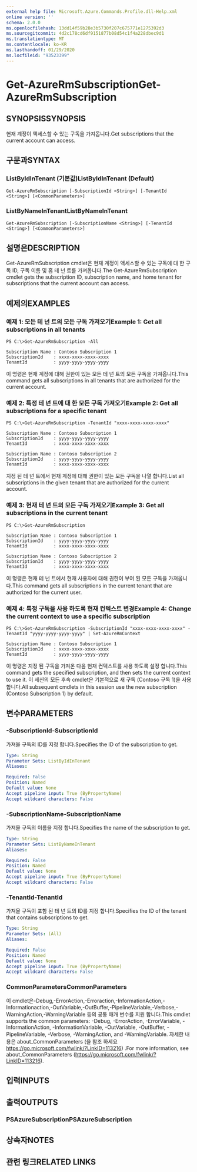 ```yaml
---
external help file: Microsoft.Azure.Commands.Profile.dll-Help.xml
online version: ''
schema: 2.0.0
ms.openlocfilehash: 13dd14f59b28e3b5730f207c675771e1275392d3
ms.sourcegitcommit: 4d2c178cd6df9151877b08d54c1f4a228dbec9d1
ms.translationtype: MT
ms.contentlocale: ko-KR
ms.lasthandoff: 01/29/2020
ms.locfileid: "93523399"
---
```

# <span data-ttu-id="8feb3-101">Get-AzureRmSubscription</span><span class="sxs-lookup"><span data-stu-id="8feb3-101">Get-AzureRmSubscription</span></span>

## <span data-ttu-id="8feb3-102">SYNOPSIS</span><span class="sxs-lookup"><span data-stu-id="8feb3-102">SYNOPSIS</span></span>
<span data-ttu-id="8feb3-103">현재 계정이 액세스할 수 있는 구독을 가져옵니다.</span><span class="sxs-lookup"><span data-stu-id="8feb3-103">Get subscriptions that the current account can access.</span></span>

## <span data-ttu-id="8feb3-104">구문과</span><span class="sxs-lookup"><span data-stu-id="8feb3-104">SYNTAX</span></span>

### <span data-ttu-id="8feb3-105">ListByIdInTenant (기본값)</span><span class="sxs-lookup"><span data-stu-id="8feb3-105">ListByIdInTenant (Default)</span></span>
```
Get-AzureRmSubscription [-SubscriptionId <String>] [-TenantId <String>] [<CommonParameters>]
```

### <span data-ttu-id="8feb3-106">ListByNameInTenant</span><span class="sxs-lookup"><span data-stu-id="8feb3-106">ListByNameInTenant</span></span>
```
Get-AzureRmSubscription [-SubscriptionName <String>] [-TenantId <String>] [<CommonParameters>]
```

## <span data-ttu-id="8feb3-107">설명은</span><span class="sxs-lookup"><span data-stu-id="8feb3-107">DESCRIPTION</span></span>
<span data-ttu-id="8feb3-108">Get-AzureRmSubscription cmdlet은 현재 계정이 액세스할 수 있는 구독에 대 한 구독 ID, 구독 이름 및 홈 테 넌 트를 가져옵니다.</span><span class="sxs-lookup"><span data-stu-id="8feb3-108">The Get-AzureRmSubscription cmdlet gets the subscription ID, subscription name, and home tenant for subscriptions that the current account can access.</span></span>

## <span data-ttu-id="8feb3-109">예제의</span><span class="sxs-lookup"><span data-stu-id="8feb3-109">EXAMPLES</span></span>

### <span data-ttu-id="8feb3-110">예제 1: 모든 테 넌 트의 모든 구독 가져오기</span><span class="sxs-lookup"><span data-stu-id="8feb3-110">Example 1: Get all subscriptions in all tenants</span></span>
```
PS C:\>Get-AzureRmSubscription -All

Subscription Name : Contoso Subscription 1
SubscriptionId    : xxxx-xxxx-xxxx-xxxx
TenantId          : yyyy-yyyy-yyyy-yyyy
```

<span data-ttu-id="8feb3-111">이 명령은 현재 계정에 대해 권한이 있는 모든 테 넌 트의 모든 구독을 가져옵니다.</span><span class="sxs-lookup"><span data-stu-id="8feb3-111">This command gets all subscriptions in all tenants that are authorized for the current account.</span></span>

### <span data-ttu-id="8feb3-112">예제 2: 특정 테 넌 트에 대 한 모든 구독 가져오기</span><span class="sxs-lookup"><span data-stu-id="8feb3-112">Example 2: Get all subscriptions for a specific tenant</span></span>
```
PS C:\>Get-AzureRmSubscription -TenantId "xxxx-xxxx-xxxx-xxxx"

Subscription Name : Contoso Subscription 1
SubscriptionId    : yyyy-yyyy-yyyy-yyyy
TenantId          : xxxx-xxxx-xxxx-xxxx

Subscription Name : Contoso Subscription 2
SubscriptionId    : yyyy-yyyy-yyyy-yyyy
TenantId          : xxxx-xxxx-xxxx-xxxx
```

<span data-ttu-id="8feb3-113">지정 된 테 넌 트에서 현재 계정에 대해 권한이 있는 모든 구독을 나열 합니다.</span><span class="sxs-lookup"><span data-stu-id="8feb3-113">List all subscriptions in the given tenant that are authorized for the current account.</span></span>

### <span data-ttu-id="8feb3-114">예제 3: 현재 테 넌 트의 모든 구독 가져오기</span><span class="sxs-lookup"><span data-stu-id="8feb3-114">Example 3: Get all subscriptions in the current tenant</span></span>
```
PS C:\>Get-AzureRmSubscription

Subscription Name : Contoso Subscription 1
SubscriptionId    : yyyy-yyyy-yyyy-yyyy
TenantId          : xxxx-xxxx-xxxx-xxxx

Subscription Name : Contoso Subscription 2
SubscriptionId    : yyyy-yyyy-yyyy-yyyy
TenantId          : xxxx-xxxx-xxxx-xxxx
```

<span data-ttu-id="8feb3-115">이 명령은 현재 테 넌 트에서 현재 사용자에 대해 권한이 부여 된 모든 구독을 가져옵니다.</span><span class="sxs-lookup"><span data-stu-id="8feb3-115">This command gets all subscriptions in the current tenant that are authorized for the current user.</span></span>

### <span data-ttu-id="8feb3-116">예제 4: 특정 구독을 사용 하도록 현재 컨텍스트 변경</span><span class="sxs-lookup"><span data-stu-id="8feb3-116">Example 4: Change the current context to use a specific subscription</span></span>
```
PS C:\>Get-AzureRmSubscription -SubscriptionId "xxxx-xxxx-xxxx-xxxx" -TenantId "yyyy-yyyy-yyyy-yyyy" | Set-AzureRmContext

Subscription Name : Contoso Subscription 1
SubscriptionId    : xxxx-xxxx-xxxx-xxxx
TenantId          : yyyy-yyyy-yyyy-yyyy
```

<span data-ttu-id="8feb3-117">이 명령은 지정 된 구독을 가져온 다음 현재 컨텍스트를 사용 하도록 설정 합니다.</span><span class="sxs-lookup"><span data-stu-id="8feb3-117">This command gets the specified subscription, and then sets the current context to use it.</span></span>
<span data-ttu-id="8feb3-118">이 세션의 모든 후속 cmdlet은 기본적으로 새 구독 (Contoso 구독 1)을 사용 합니다.</span><span class="sxs-lookup"><span data-stu-id="8feb3-118">All subsequent cmdlets in this session use the new subscription (Contoso Subscription 1) by default.</span></span>

## <span data-ttu-id="8feb3-119">변수</span><span class="sxs-lookup"><span data-stu-id="8feb3-119">PARAMETERS</span></span>

### <span data-ttu-id="8feb3-120">-SubscriptionId</span><span class="sxs-lookup"><span data-stu-id="8feb3-120">-SubscriptionId</span></span>
<span data-ttu-id="8feb3-121">가져올 구독의 ID를 지정 합니다.</span><span class="sxs-lookup"><span data-stu-id="8feb3-121">Specifies the ID of the subscription to get.</span></span>

```yaml
Type: String
Parameter Sets: ListByIdInTenant
Aliases: 

Required: False
Position: Named
Default value: None
Accept pipeline input: True (ByPropertyName)
Accept wildcard characters: False
```

### <span data-ttu-id="8feb3-122">-SubscriptionName</span><span class="sxs-lookup"><span data-stu-id="8feb3-122">-SubscriptionName</span></span>
<span data-ttu-id="8feb3-123">가져올 구독의 이름을 지정 합니다.</span><span class="sxs-lookup"><span data-stu-id="8feb3-123">Specifies the name of the subscription to get.</span></span>

```yaml
Type: String
Parameter Sets: ListByNameInTenant
Aliases: 

Required: False
Position: Named
Default value: None
Accept pipeline input: True (ByPropertyName)
Accept wildcard characters: False
```

### <span data-ttu-id="8feb3-124">-TenantId</span><span class="sxs-lookup"><span data-stu-id="8feb3-124">-TenantId</span></span>
<span data-ttu-id="8feb3-125">가져올 구독이 포함 된 테 넌 트의 ID를 지정 합니다.</span><span class="sxs-lookup"><span data-stu-id="8feb3-125">Specifies the ID of the tenant that contains subscriptions to get.</span></span>

```yaml
Type: String
Parameter Sets: (All)
Aliases: 

Required: False
Position: Named
Default value: None
Accept pipeline input: True (ByPropertyName)
Accept wildcard characters: False
```

### <span data-ttu-id="8feb3-126">CommonParameters</span><span class="sxs-lookup"><span data-stu-id="8feb3-126">CommonParameters</span></span>
<span data-ttu-id="8feb3-127">이 cmdlet은-Debug,-ErrorAction,-Erroraction,-InformationAction,-Informationaction,-OutVariable,-OutBuffer,-PipelineVariable,-Verbose,-WarningAction,-WarningVariable 등의 공통 매개 변수를 지원 합니다.</span><span class="sxs-lookup"><span data-stu-id="8feb3-127">This cmdlet supports the common parameters: -Debug, -ErrorAction, -ErrorVariable, -InformationAction, -InformationVariable, -OutVariable, -OutBuffer, -PipelineVariable, -Verbose, -WarningAction, and -WarningVariable.</span></span> <span data-ttu-id="8feb3-128">자세한 내용은 about_CommonParameters (을 참조 하세요 https://go.microsoft.com/fwlink/?LinkID=113216) .</span><span class="sxs-lookup"><span data-stu-id="8feb3-128">For more information, see about_CommonParameters (https://go.microsoft.com/fwlink/?LinkID=113216).</span></span>

## <span data-ttu-id="8feb3-129">입력</span><span class="sxs-lookup"><span data-stu-id="8feb3-129">INPUTS</span></span>

## <span data-ttu-id="8feb3-130">출력</span><span class="sxs-lookup"><span data-stu-id="8feb3-130">OUTPUTS</span></span>

### <span data-ttu-id="8feb3-131">PSAzureSubscription</span><span class="sxs-lookup"><span data-stu-id="8feb3-131">PSAzureSubscription</span></span>

## <span data-ttu-id="8feb3-132">상속자</span><span class="sxs-lookup"><span data-stu-id="8feb3-132">NOTES</span></span>

## <span data-ttu-id="8feb3-133">관련 링크</span><span class="sxs-lookup"><span data-stu-id="8feb3-133">RELATED LINKS</span></span>

